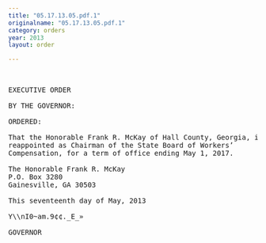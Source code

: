 ```yaml
---
title: "05.17.13.05.pdf.1"
originalname: "05.17.13.05.pdf.1"
category: orders
year: 2013
layout: order

---
```

<pre>
 

EXECUTIVE ORDER

BY THE GOVERNOR:

ORDERED:

That the Honorable Frank R. McKay of Hall County, Georgia, is
reappointed as Chairman of the State Board of Workers’
Compensation, for a term of office ending May 1, 2017.

The Honorable Frank R. McKay
P.O. Box 3280
Gainesville, GA 30503

This seventeenth day of May, 2013

Y\\nI0~am.9¢¢._E_»

GOVERNOR

</pre>
